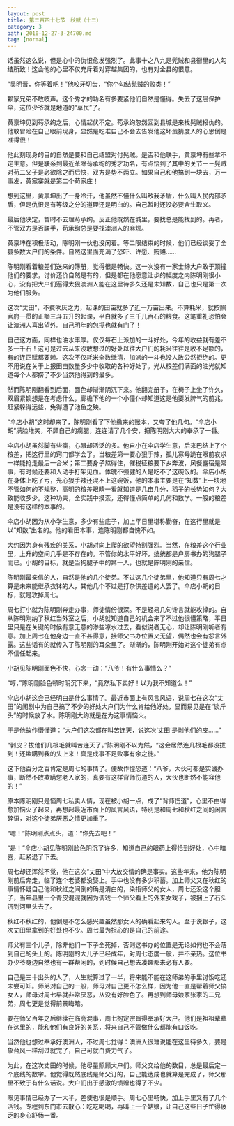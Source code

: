 ```yaml
---
layout: post
title: 第二百四十七节　秋赋（十二）
category: 3
path: 2010-12-27-3-24700.md
tag: [normal]
---
```


话虽然这么说，但是心中的仇恨愈发强烈了。此事十之八九是髡贼和县衙里的人勾结所致！这会他的心里不仅充斥着对穿越集团的，也有对全县的恨意。

“吴明晋，你等着吧！”他咬牙切齿，“你个勾结髡贼的败类！”

赖家兄弟不敢吱声。这个秀才的功名有多要紧他们自然是懂得。失去了这层保护伞，这位少爷就是地道的“草民”了。

黄禀坤见到苟承绚之后，心情起伏不定。苟承绚忽然回到县城是来找髡贼报仇的。他敢冒险在自己眼前现身，显然是吃准自己不会去告发他这坏蛋猜度人的心思倒是准得很！

他此刻现身的目的自然是要和自己结盟对付髡贼。是否和他联手，黄禀坤有些拿不定主意。但是联系到最近革除苟承绚的秀才功名，有点悟到了其中的关节－－髡贼对苟二父子是必欲除之而后快，双方是势不两立。如果自己和他搞到一块去，万一事发，黄家寨就是第二个苟家庄！

想到这里，黄禀坤出了一身冷汗，他虽然不懂什么叫敌我矛盾，什么叫人民内部矛盾，但是仇恨是有等级之分的道理还是明白的。自己暂时还没必要舍生取义。

最后他决定，暂时不去理苟承绚。反正他既然在城里，要找总是能找到的。再者，不管双方是否联手，苟承绚总是要找澳洲人的麻烦。

黄禀坤在积极活动，陈明刚一伙也没闲着。等二限结束的时候，他们已经谈妥了全县多数大户们的条件。自然这里面充满了恐吓、许愿、贿赂……

陈明刚看着粮差们送来的簿册，觉得很是畅快。这一次没有一家士绅大户敢于顶撞他们的要求，讨价还价自然是有的，但是都在他愿意让步的幅度之内陈明刚很小心，没有把大户们逼得太狠澳洲人能在这里待多久还是未知数，自己也只是第一次为他们服务。

这次“丈田”，不费吹灰之力，起课的田亩就多了近一万亩出来。不算耗米，就按照官府一贯的正额三斗五升的起课，平白就多了三千几百石的粮食。这笔重礼恐怕会让澳洲人喜出望外。自己明年的包揽也就有门了！

自己这方面，同样也油水丰厚。仅仅每石上派加的一斗好处，今年的收益就有差不多一千石！这可是过去从来没敢想过的好处以往大户们的耗米往往是收不足额的，有的连正赋都要赖。这次不仅耗米全数缴清，加派的一斗也没人敢公然拒绝的。更不用说在关于上报田亩数量多少中收取的各种好处了。光从粮差们满面的油光就知道每个人都捞了不少当然他得到的最多。

然而陈明刚翻看到后面，面色却渐渐阴沉下来。他翻完册子，在椅子上坐了许久，双眉紧锁想是在考虑什么，廊檐下他的一个小僮仆却知道这是他要发脾气的前兆，赶紧躲得远些，免得遭了池鱼之殃。

“伞店小胡”这时却来了，陈明刚看了下他缴来的账本，又夸了他几句。“伞店小胡”满脸堆笑，不顾自己的瘸腿，连连请了几个安，把陈明刚大大的奉承了一番。

伞店小胡虽然脚有些瘸，心眼却活泛的多。他自小在伞店学生意，后来巴结上了个粮差，把这行里的窍门都学会了。当粮差第一要心狠手辣，孤儿寡母跪在眼前哀求一样能抢走最后一合米；第二要身子熬得住，催税征粮要下乡奔波，风餐露宿是常事，有时候还要和人动手打架见血。体魄不强健的人是吃不了这碗饭的。伞店小胡在身体上吃了亏，光心狠手辣还混不上这碗饭，他的本事主要是在“知数”上一块地不管如何的不规整，高明的粮差眼睛一看就知道是几亩几分，稻子的长势如何？大致能收多少。这种功夫，全实践中摸索，还得懂点简单的几何和数学。一般的粮差是没有这样的本事的。

伞店小胡因为从小学生意，多少有些底子，加上平日里堪称勤奋，在这行里就是以“知数”出名的。他的看田本事，连陈明刚都自愧不如。

大约因为身有残疾的关系，小胡对向上爬的欲望特别强烈。当然，在粮差这个行业里，上升的空间几乎是不存在的。不管你的水平好坏，统统都是户房书办的狗腿子而已。小胡的目标，就是当狗腿子中的第一人，也就是陈明刚的亲信。

陈明刚最亲信的人，自然是他的几个徒弟。不过这几个徒弟里，他知道只有周七才算是未来能继承衣钵的人，其他几个不过是打杂供差遣的人罢了。伞店小胡的目标，就是攻掉周七。

周七打小就为陈明刚奔走办事，师徒情份很深。不是轻易几句谗言就能攻掉的。自从陈明刚纳了秋红当外室之后，小胡就知道自己的机会来了不过他很懂策略，平日里只是在关键的时候有意无意的渗些凉水过去，看似说者无心，却让陈明刚听者有意。加上周七在他身边一直不甚得意，接师父书办位置又无望，偶然也会有怨言外露。这些话有的就传入了陈明刚的耳朵里了。渐渐的，陈明刚开始对这个徒弟有点不信任起来。

小胡见陈明刚面色不快，心念一动：“八爷！有什么事情么？”

“哼，”陈明刚脸色顿时阴沉下来，“竟然私下卖好！以为我不知道么！”

伞店小胡这会已经明白是什么事情了。最近市面上有风言风语，说周七在这次“丈田”的闹剧中为自己搞了不少的好处大户们为什么肯给他好处，显而易见是在“谈斤头”的时候放了水。陈明刚大约就是在为这事情恼火。

于是他故作懵懂道：“大户们这次都在叫苦连天，说这次‘丈田’是剥他们的皮……”

“剥皮？拔他们几根毛就叫苦连天了。”陈明刚不以为然，“这会居然连几根毛都没拔到！还欺瞒到我的头上来！真是成事不足败事有余之徒。”

这下他百分之百肯定是周七的事情了。便故作惶恐道：“八爷，大伙可都是实诚办事，断然不敢欺瞒您老人家的，真要有这样背师伤道的人，大伙也断然不能容他的！”

原本陈明刚只是恼周七私卖人情，现在被小胡一点，成了“背师伤道”，心里不由得愈加恼火了起来，再想起最近市面上的风言风语，特别是和周七和秋红之间的闲言碎语，对这个徒弟厌恶之情更加重了。

“嗯！”陈明刚点点头，道：“你先去吧！”

“是！”伞店小胡见陈明刚脸色阴沉了许多，知道自己的眼药上得恰到好处，心中暗喜，赶紧退了下去。

周七却还浑然不觉，他在这次“丈田”中大放交情的确是事实。这些年来，他为陈明刚前后奔走，临了连个老婆都没娶上。手中也没有多少积蓄。加上师父又在秋红的事情怀疑自己他和秋红之间倒的确是清白的，染指师父的女人，周七还没这个胆子，当年县里一个青皮混混就因为调戏一个师父看上的外来女戏子，被捆上了石头沉到河里头去了。

秋红不秋红的，他倒是不怎么感兴趣虽然那女人的确看起来勾人。至于说银子，这次丈田里拿到的好处也不少。周七最为担心的是自己的前途。

师父有三个儿子，除非他们一下子全死掉，否则这书办的位置是无论如何也不会落到自己的头上的。陈明刚的大儿子已经成年，对周七态度一般，并不亲热。这位书办少爷身边自然也有一群帮闲的，到时候自己想去凑趣都未必有人要。

自己是三十出头的人了，人生就算过了一半，将来能不能在这师弟的手里讨饭吃还未尝可知。师弟对自己的一般，师母对自己更不怎么样，因为他一直是帮着师父搞女人，师母对周七早就非常厌恶，从没有好脸色了。再想到师母娘家张家的二兄弟，周七更是觉得前景晦暗。

要在师父百年之后继续在临高混事，周七抱定宗旨得奉承好大户。他们是祖祖辈辈在这里的，能和他们有良好的关系，将来自己不管做什么都能有口饭吃。

当然他也想过奉承好澳洲人，不过周七觉得：澳洲人很难说能在这里待多久，要是象台风一样刮过就完了，自己可就白费力气了。

为此，在这次丈田的时候，他尽量照顾大户们。师父交给他的数目，总是最后定一个底线的数字。他觉得既然底线是师父订的，自己能达成也就算是完成了，师父那里不致于有什么话说。大户们出于感激的馈赠也得了不少。

眼见事情已经办了一大半，差使也很是顺手。周七心里畅快，加上手里又有了几个活钱。专程到东门市去散心：吃吃喝喝，再叫上一个姑娘，让自己这些日子忙得疲乏的身心舒畅一番。